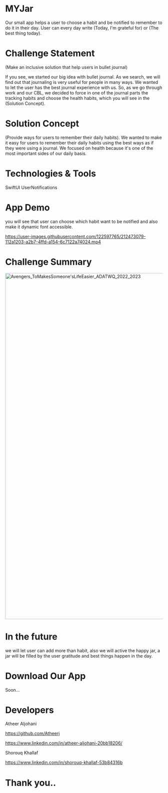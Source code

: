 # MYJar
Our small app helps  a user to choose a habit and be notified to remember to do it in their day. User can  every day write (Today, I'm grateful for) or (The best thing today).
# Challenge Statement
(Make an inclusive solution that help users in bullet journal) 

If you see, we started our big idea with bullet journal. As we search, we will find out that journaling is very useful for people in many ways. We wanted to let the user has the best journal experience with us. So, as we go through work and our CBL, we decided to force in one of the journal parts the tracking habits and choose the health habits, which you will see in the (Solution Concept).


# Solution Concept

(Provide ways for users to remember their daily habits).
We wanted to make it easy for users to remember their daily habits using the best ways as if they were using a journal. We focused on health because it's one of the most important sides of our daily basis.

# Technologies & Tools
SwiftUI 
UserNotifications
# App Demo
you will see that user can choose which habit want to be notified and also make it dynamic font accessible.



https://user-images.githubusercontent.com/122597765/212473079-112a1203-a2b7-4ffd-a154-6c7122a74024.mp4




# Challenge Summary
<img width="1108" alt="Avengers_ToMakesSomeone'sLifeEasier_ADATWQ_2022_2023" src="https://user-images.githubusercontent.com/122597765/212277285-916af1b0-e685-48e3-a02b-95e14a336d6e.png">

# In the future 

we will let user can add more than habit, also we will active the happy jar, a jar will be filled by the user gratitude and best things happen in the day.

# Download Our App

Soon... 
# Developers
Atheer Aljohani

https://github.com/Atheerj

https://www.linkedin.com/in/atheer-aljohani-20bb18206/

Shorouq Khallaf

https://www.linkedin.com/in/shorouq-khallaf-53b84316b







# Thank you.. 
